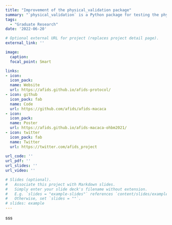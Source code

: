 ```yaml
---
title: "Improvement of the physical_validation package"
summary: "`physical_validation` is a Python package for testing the physical validity of molecular simulations."
tags:
  - "Graduate Research"
date: '2022-06-20'

# Optional external URL for project (replaces project detail page).
external_link: ''

image:
  caption: 
  focal_point: Smart

links:
- icon:
  icon_pack:
  name: Website
  url: https://afids.github.io/afids-protocol/
- icon: github
  icon_pack: fab
  name: Code
  url: https://github.com/afids/afids-macaca
- icon:
  icon_pack:
  name: Poster
  url: https://afids.github.io/afids-macaca-ohbm2021/
- icon: twitter
  icon_pack: fab
  name: Twitter
  url: https://twitter.com/afids_project
  
url_code: ''
url_pdf: ''
url_slides: ''
url_video: ''

# Slides (optional).
#   Associate this project with Markdown slides.
#   Simply enter your slide deck's filename without extension.
#   E.g. `slides = "example-slides"` references `content/slides/example-slides.md`.
#   Otherwise, set `slides = ""`.
# slides: example
---
```


sss
